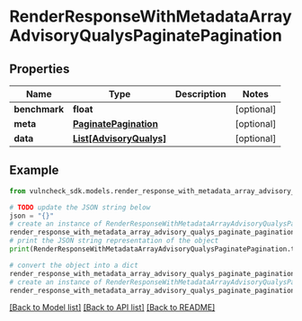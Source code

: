 # RenderResponseWithMetadataArrayAdvisoryQualysPaginatePagination


## Properties

Name | Type | Description | Notes
------------ | ------------- | ------------- | -------------
**benchmark** | **float** |  | [optional] 
**meta** | [**PaginatePagination**](PaginatePagination.md) |  | [optional] 
**data** | [**List[AdvisoryQualys]**](AdvisoryQualys.md) |  | [optional] 

## Example

```python
from vulncheck_sdk.models.render_response_with_metadata_array_advisory_qualys_paginate_pagination import RenderResponseWithMetadataArrayAdvisoryQualysPaginatePagination

# TODO update the JSON string below
json = "{}"
# create an instance of RenderResponseWithMetadataArrayAdvisoryQualysPaginatePagination from a JSON string
render_response_with_metadata_array_advisory_qualys_paginate_pagination_instance = RenderResponseWithMetadataArrayAdvisoryQualysPaginatePagination.from_json(json)
# print the JSON string representation of the object
print(RenderResponseWithMetadataArrayAdvisoryQualysPaginatePagination.to_json())

# convert the object into a dict
render_response_with_metadata_array_advisory_qualys_paginate_pagination_dict = render_response_with_metadata_array_advisory_qualys_paginate_pagination_instance.to_dict()
# create an instance of RenderResponseWithMetadataArrayAdvisoryQualysPaginatePagination from a dict
render_response_with_metadata_array_advisory_qualys_paginate_pagination_from_dict = RenderResponseWithMetadataArrayAdvisoryQualysPaginatePagination.from_dict(render_response_with_metadata_array_advisory_qualys_paginate_pagination_dict)
```
[[Back to Model list]](../README.md#documentation-for-models) [[Back to API list]](../README.md#documentation-for-api-endpoints) [[Back to README]](../README.md)


